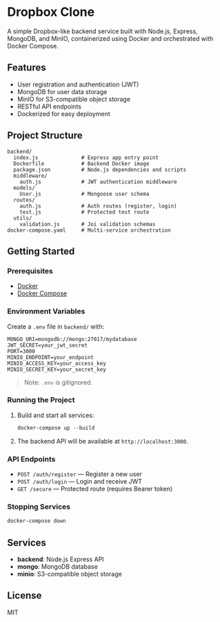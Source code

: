 # Dropbox Clone

A simple Dropbox-like backend service built with Node.js, Express, MongoDB, and MinIO, containerized using Docker and orchestrated with Docker Compose.

## Features

- User registration and authentication (JWT)
- MongoDB for user data storage
- MinIO for S3-compatible object storage
- RESTful API endpoints
- Dockerized for easy deployment

## Project Structure

```
backend/
  index.js              # Express app entry point
  Dockerfile            # Backend Docker image
  package.json          # Node.js dependencies and scripts
  middleware/
    auth.js             # JWT authentication middleware
  models/
    User.js             # Mongoose user schema
  routes/
    auth.js             # Auth routes (register, login)
    test.js             # Protected test route
  utils/
    validation.js       # Joi validation schemas
docker-compose.yaml     # Multi-service orchestration
```

## Getting Started

### Prerequisites

- [Docker](https://www.docker.com/get-started)
- [Docker Compose](https://docs.docker.com/compose/)

### Environment Variables

Create a `.env` file in `backend/` with:

```
MONGO_URI=mongodb://mongo:27017/mydatabase
JWT_SECRET=your_jwt_secret
PORT=3000
MINIO_ENDPOINT=your_endpoint
MINIO_ACCESS_KEY=your_access_key
MINIO_SECRET_KEY=your_secret_key

```

> Note: `.env` is gitignored.

### Running the Project

1. Build and start all services:

   ```powershell
   docker-compose up --build
   ```

2. The backend API will be available at `http://localhost:3000`.

### API Endpoints

- `POST /auth/register` — Register a new user
- `POST /auth/login` — Login and receive JWT
- `GET /secure` — Protected route (requires Bearer token)

### Stopping Services

```powershell
docker-compose down
```

## Services

- **backend**: Node.js Express API
- **mongo**: MongoDB database
- **minio**: S3-compatible object storage

## License

MIT
